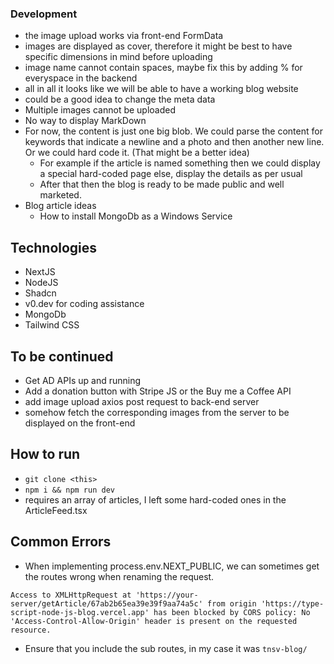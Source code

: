 ### Development 
 - the image upload works via front-end FormData
 - images are displayed as cover, therefore it might be best to have specific dimensions in mind before uploading
 - image name cannot contain spaces, maybe fix this by adding % for everyspace in the backend
 - all in all it looks like we will be able to have a working blog website
 - could be a good idea to change the meta data
 - Multiple images cannot be uploaded
 - No way to display MarkDown
 - For now, the content is just one big blob.  We could parse the content for keywords that indicate a newline and a photo and then another new line.  Or we could hard code it. (That might be a better idea)
    - For example if the article is named something then we could display a special hard-coded page else, display the details as per usual
    - After that then the blog is ready to be made public and well marketed.
 - Blog article ideas
    - How to install MongoDb as a Windows Service

## Technologies
 - NextJS
 - NodeJS
 - Shadcn
 - v0.dev for coding assistance
 - MongoDb
 - Tailwind CSS

## To be continued
 - Get AD APIs up and running
 - Add a donation button with Stripe JS or the Buy me a Coffee API
 - add image upload axios post request to back-end server
 - somehow fetch the corresponding images from the server to be displayed on the front-end

## How to run
 - `git clone <this>`
 - `npm i && npm run dev`
 - requires an array of articles, I left some hard-coded ones in the ArticleFeed.tsx

## Common Errors
 - When implementing process.env.NEXT_PUBLIC, we can sometimes get the routes wrong when renaming the request.
```
Access to XMLHttpRequest at 'https://your-server/getArticle/67ab2b65ea39e39f9aa74a5c' from origin 'https://type-script-node-js-blog.vercel.app' has been blocked by CORS policy: No 'Access-Control-Allow-Origin' header is present on the requested resource.
```
 - Ensure that you include the sub routes, in my case it was `tnsv-blog/`
